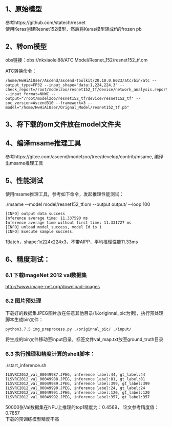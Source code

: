 ## 1、原始模型
参考https://github.com/statech/resnet\
使用Keras创建Resnet152模型，然后将Keras模型转成tf的frozen pb

## 2、转om模型
obs链接：obs://nkxiaolei88/ATC Model/Resnet_152/resnet152_tf.om

ATC转换命令：
```
/home/HwHiAiUser/Ascend/ascend-toolkit/20.10.0.B023/atc/bin/atc --output_type=FP32 --input_shape="data:1,224,224,3" --check_report=/root/modelzoo/resnet152_tf/device/network_analysis.report --input_format=NHWC --output="/root/modelzoo/resnet152_tf/device/resnet152_tf" --soc_version=Ascend310 --framework=3 --model="/home/HwHiAiUser/Orignal_Model/resnet152_tf.pb"
```

## 3、将下载的om文件放在model文件夹

## 4、编译msame推理工具
参考https://gitee.com/ascend/modelzoo/tree/develop/contrib/msame, 编译出msame推理工具

## 5、性能测试
使用msame推理工具，参考如下命令，发起推理性能测试： 

./msame --model model/resnet152_tf.om --output output/ --loop 100
```
[INFO] output data success
Inference average time: 11.337590 ms
Inference average time without first time: 11.331727 ms
[INFO] unload model success, model Id is 1
[INFO] Execute sample success.
```
1Batch，shape:1x224x224x3，不带AIPP，平均推理性能11.33ms

## 6、精度测试：

### 6.1 下载ImageNet 2012 val数据集
 http://www.image-net.org/download-images

### 6.2 图片预处理
下载好的数据集JPEG图片放在任意其他目录(以originnal_pic为例)，执行预处理脚本生成bin文件：
```
python3.7.5 img_preprocess.py ./originnal_pic/ ./input/
```
将生成的bin文件移动至input目录，标签文件val_map.txt放至ground_truth目录

### 6.3 执行推理和精度计算的shell脚本： 
./start_inference.sh
```
ILSVRC2012_val_00049987.JPEG, inference label:44, gt_label:44
ILSVRC2012_val_00049988.JPEG, inference label:81, gt_label:81
ILSVRC2012_val_00049989.JPEG, inference label:399, gt_label:399
ILSVRC2012_val_00049990.JPEG, inference label:24, gt_label:24
ILSVRC2012_val_00049991.JPEG, inference label:120, gt_label:120
ILSVRC2012_val_00049992.JPEG, inference label:357, gt_label:357
```
50000张Val数据集在NPU上推理的top1精度为：0.4569， 论文参考精度值：0.7857\
下载的预训练模型精度不高